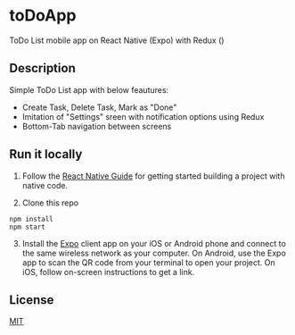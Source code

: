 # toDoApp

ToDo List mobile app on React Native (Expo) with Redux ()

## Description

Simple ToDo List app with below feautures: 

- Create Task, Delete Task, Mark as "Done"
- Imitation of "Settings" sreen with notification options using Redux
- Bottom-Tab navigation between screens

## Run it locally

1. Follow the [React Native Guide](https://facebook.github.io/react-native/docs/getting-started.html) for getting started building a project with native code.

2. Clone this repo

```
npm install
npm start
```

3. Install the [Expo](https://expo.io) client app on your iOS or Android phone and connect to the same wireless network as your computer. On Android, use the Expo app to scan the QR code from your terminal to open your project. On iOS, follow on-screen instructions to get a link.


## License

[MIT](https://choosealicense.com/licenses/mit/)